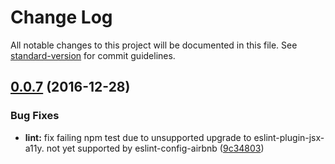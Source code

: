 # Change Log

All notable changes to this project will be documented in this file. See [standard-version](https://github.com/conventional-changelog/standard-version) for commit guidelines.

<a name="0.0.7"></a>
## [0.0.7](https://github.com/Workpop/eslint-config-workpop/compare/v0.0.5...v0.0.7) (2016-12-28)


### Bug Fixes

* **lint:** fix failing npm test due to unsupported upgrade to eslint-plugin-jsx-a11y. not yet supported by eslint-config-airbnb ([9c34803](https://github.com/Workpop/eslint-config-workpop/commit/9c34803))
